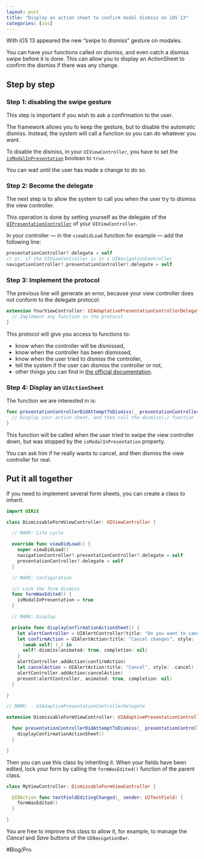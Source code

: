```yaml
---
layout: post
title: "Display an action sheet to confirm modal dismiss on iOS 13"
categories: [ios]
---
```


With iOS 13 appeared the new “swipe to dismiss” gesture on modales.

You can have your functions called on dismiss, and even catch a dismiss swipe before it is done. This can allow you to display an ActionSheet to confirm the dismiss if there was any change.

## Step by step

### Step 1: disabling the swipe gesture

This step is important if you wish to ask a confirmation to the user.

The framework allows you to keep the gesture, but to disable the automatic dismiss. Instead, the system will call a function so you can do whatever you want.

To disable the dismiss, in your `UIViewController`, you have to set the [`isModalInPresentation`](https://developer.apple.com/documentation/uikit/uiviewcontroller/3229894-ismodalinpresentation) boolean to `true`.

You can wait until the user has made a change to do so.

### Step 2: Become the delegate

The next step is to allow the system to call you when the user try to dismiss the view controller.

This operation is done by setting yourself as the delegate of the [`UIPresentationController`](https://developer.apple.com/documentation/uikit/uipresentationcontroller) of your `UIViewController`.

In your controller — in the `viewDidLoad` function for example — add the following line:

```swift
presentationController?.delegate = self
// or, if the UIViewController is in a UINavigationController
navigationController?.presentationController?.delegate = self
```

### Step 3: Implement the protocol

The previous line will generate an error, because your view controller does not conform to the delegate protocol:

```swift
extension YourViewController: UIAdaptativePresentationControllerDelegate {
  // Implement any function in the protocol
}
```

This protocol will give you access to functions to:

* know when the controller will be dismissed,
* know when the controller has been dismissed,
* know when the user tried to dismiss the controller,
* tell the system if the user can dismiss the controller or not,
* other things you can find in [the official documentation](https://developer.apple.com/documentation/uikit/uiadaptivepresentationcontrollerdelegate).

### Step 4: Display an `UIActionSheet`

The function we are interested in is:

```swift
func presentationControllerDidAttemptToDismiss(_ presentationController: UIPresentationController) {
  // Display your action sheet, and then call the dismiss(…) function
}
```

This function will be called when the user tried to swipe the view controller down, but was stopped by the `isModalInPresentation` property.

You can ask him if he really wants to cancel, and then dismiss the view controller for real.

## Put it all together

If you need to implement several form sheets, you can create a class to inherit.

```swift
import UIKit

class DismissableFormViewController: UIViewController {

  // MARK: Life cycle

  override func viewDidLoad() {
    super.viewDidLoad()
    navigationController?.presentationController?.delegate = self
    presentationController?.delegate = self
  }

  // MARK: Configuration

  /// Lock the form dismiss
  func formWasEdited() {
    isModalInPresentation = true
  }

  // MARK: Display

  private func displayConfirmationActionSheet() {
    let alertController = UIAlertController(title: "Do you want to cancel?", message: "The changes will be reversed.", preferredStyle: .actionSheet)
    let confirmAction = UIAlertAction(title: "Cancel changes", style: .destructive) {
      [weak self] (_) in
      self?.dismiss(animated: true, completion: nil)
    }
    alertController.addAction(confirmAction)
    let cancelAction = UIAlertAction(title: "Cancel", style: .cancel)
    alertController.addAction(cancelAction)
    present(alertController, animated: true, completion: nil)
  }

}

// MARK: - UIAdaptivePresentationControllerDelegate

extension DismissableFormViewController: UIAdaptivePresentationControllerDelegate {

  func presentationControllerDidAttemptToDismiss(_ presentationController: UIPresentationController) {
    displayConfirmationActionSheet()
  }

}

```

Then you can use this class by inheriting it. When your fields have been edited, lock your form by calling the `formWasEdited()` function of the parent class.

```swift
class MyViewController: DismissableFormViewController {

  @IBAction func textFieldEditingChanged(_ sender: UITextField) {
    formWasEdited()
  }

}
```

You are free to improve this class to allow it, for example, to manage the _Cancel_ and _Save_ buttons of the `UINavigationBar`.

#Blog/Pro